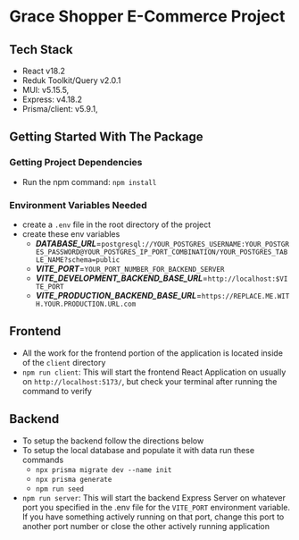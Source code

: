 # Grace Shopper E-Commerce Project

## Tech Stack

- React v18.2
- Reduk Toolkit/Query v2.0.1
- MUI: v5.15.5,
- Express: v4.18.2
- Prisma/client: v5.9.1,

## Getting Started With The Package

### Getting Project Dependencies

- Run the npm command: `npm install`

### Environment Variables Needed

- create a `.env` file in the root directory of the project
- create these env variables
  - ***DATABASE_URL***=`postgresql://YOUR_POSTGRES_USERNAME:YOUR_POSTGRES_PASSWORD@YOUR_POSTGRES_IP_PORT_COMBINATION/YOUR_POSTGRES_TABLE_NAME?schema=public`
  - ***VITE_PORT***=`YOUR_PORT_NUMBER_FOR_BACKEND_SERVER`
  - ***VITE_DEVELOPMENT_BACKEND_BASE_URL***=`http://localhost:$VITE_PORT`
  - ***VITE_PRODUCTION_BACKEND_BASE_URL***=`https://REPLACE.ME.WITH.YOUR.PRODUCTION.URL.com`

## Frontend

- All the work for the frontend portion of the application is located inside of the `client` directory
- `npm run client`: This will start the frontend React Application on usually on `http://localhost:5173/`, but check your terminal after running the command to verify

## Backend

- To setup the backend follow the directions below
- To setup the local database and populate it with data run these commands
  - `npx prisma migrate dev --name init`
  - `npx prisma generate`
  - `npm run seed`
- `npm run server`: This will start the backend Express Server on whatever port you specified in the .env file for the `VITE_PORT` environment variable. If you have something actively running on that port, change this port to another port number or close the other actively running application
